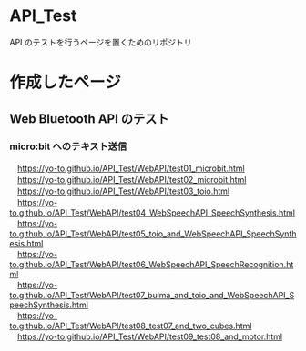# API_Test
API のテストを行うページを置くためのリポジトリ

# 作成したページ
## Web Bluetooth API のテスト
### micro:bit へのテキスト送信
　https://yo-to.github.io/API_Test/WebAPI/test01_microbit.html  
　https://yo-to.github.io/API_Test/WebAPI/test02_microbit.html  
　https://yo-to.github.io/API_Test/WebAPI/test03_toio.html  
　https://yo-to.github.io/API_Test/WebAPI/test04_WebSpeechAPI_SpeechSynthesis.html  
　https://yo-to.github.io/API_Test/WebAPI/test05_toio_and_WebSpeechAPI_SpeechSynthesis.html  
　https://yo-to.github.io/API_Test/WebAPI/test06_WebSpeechAPI_SpeechRecognition.html  
　https://yo-to.github.io/API_Test/WebAPI/test07_bulma_and_toio_and_WebSpeechAPI_SpeechSynthesis.html  
　https://yo-to.github.io/API_Test/WebAPI/test08_test07_and_two_cubes.html  
　https://yo-to.github.io/API_Test/WebAPI/test09_test08_and_motor.html
 
